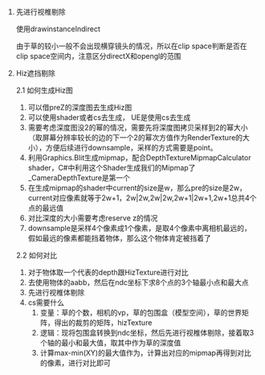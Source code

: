 1. 先进行视椎剔除
    
    使用drawinstanceIndirect

    由于草的较小一般不会出现横穿镜头的情况，所以在clip space判断是否在clip space空间内，注意区分directX和opengl的范围
    
2. Hiz遮挡剔除
    
    2.1 如何生成Hiz图

    1. 可以借preZ的深度图去生成Hiz图
    2. 可以使用shader或者cs去生成， UE是使用cs去生成
    3. 需要考虑深度图没2的幂的情况，需要先将深度图拷贝采样到2的幂大小（取屏幕分辨率较长的边的下一个2的幂次方值作为RenderTexture的大小），方便后续进行downsample，采样的方式需要是point。
    4. 利用Graphics.Blit生成mipmap，配合DepthTextureMipmapCalculator shader，C#中利用这个Shader生成我们的Mipmap了 _CameraDepthTexture是第一个
    5. 在生成mipmap的shader中current的size是w，那么pre的size是2w，current对应像素就等于2w+1，2w|2w,2w|2w,2w+1|2w+1,2w+1总共4个点的最远值
    4. 对比深度的大小需要考虑reserve z的情况
    5. downsample是采样4个像素成1个像素，是取4个像素中离相机最远的，假如最远的像素都能挡着物体，那么这个物体肯定被挡着了
    
    2.2 如何对比
    1. 对于物体取一个代表的depth跟HizTexture进行对比
    2. 去使用物体的aabb，然后在ndc坐标下求8个点的3个轴最小点和最大点
    3. 先进行视椎体剔除
    4. cs需要什么
        1. 变量：草的个数，相机的vp，草的包围盒（模型空间），草的世界矩阵，得出的裁剪的矩阵，hizTexture
        2. 逻辑：现将包围盒转换到ndc坐标，然后先进行视椎体剔除，接着取3个轴的最小和最大值，取其中作为草的深度值
        3. 计算max-min(XY)的最大值作为，计算出对应的mipmap再得到对比的像素，进行对比即可

    

